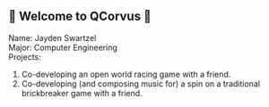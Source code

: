 ## 💛 Welcome to QCorvus 💜

Name: Jayden Swartzel  
Major: Computer Engineering  
Projects:  
1. Co-developing an open world racing game with a friend.  
2. Co-developing (and composing music for) a spin on a traditional brickbreaker game with a friend.
<!--
**QCorvus97/QCorvus97** is a ✨ _special_ ✨ repository because its `README.md` (this file) appears on your GitHub profile.

Here are some ideas to get you started:

- 🔭 I’m currently working on ...
- 🌱 I’m currently learning ...
- 👯 I’m looking to collaborate on ...
- 🤔 I’m looking for help with ...
- 💬 Ask me about ...
- 📫 How to reach me: ...
- 😄 Pronouns: ...
- ⚡ Fun fact: ...
-->
